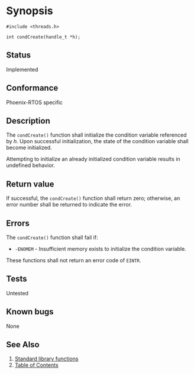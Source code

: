 # Synopsis

`#include <threads.h>`

`int condCreate(handle_t *h);`

## Status

Implemented

## Conformance

Phoenix-RTOS specific

## Description

The `condCreate()` function shall initialize the condition variable referenced by _h_. Upon successful initialization,
the state of the condition variable shall become initialized.

Attempting to initialize an already initialized condition variable results in undefined behavior.

## Return value

If successful, the `condCreate()` function shall return zero; otherwise,
an error number shall be returned to indicate the error.

## Errors

The `condCreate()` function shall fail if:

* `-ENOMEM` - Insufficient memory exists to initialize the condition variable.

These functions shall not return an error code of `EINTR`.

## Tests

Untested

## Known bugs

None

## See Also

1. [Standard library functions](../README.md)
2. [Table of Contents](../../../README.md)
